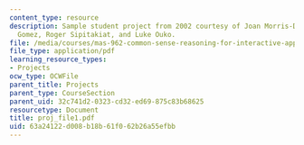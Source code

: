 ```yaml
---
content_type: resource
description: Sample student project from 2002 courtesy of Joan Morris-DiMico, Carla
  Gomez, Roger Sipitakiat, and Luke Ouko.
file: /media/courses/mas-962-common-sense-reasoning-for-interactive-applications-fall-2006/63a24122d008b18b61f062b26a55efbb_proj_file1.pdf
file_type: application/pdf
learning_resource_types:
- Projects
ocw_type: OCWFile
parent_title: Projects
parent_type: CourseSection
parent_uid: 32c741d2-0323-cd32-ed69-875c83b68625
resourcetype: Document
title: proj_file1.pdf
uid: 63a24122-d008-b18b-61f0-62b26a55efbb
---
```

